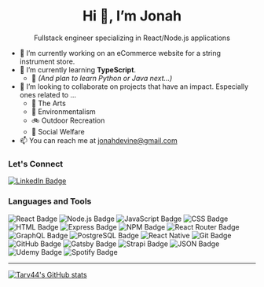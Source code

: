 <h1 align="center">Hi 👋, I’m Jonah</h1>
<p align="center">Fullstack engineer specializing in React/Node.js applications</p>

- 🎻 I’m currently working on an eCommerce website for a string instrument store. 
- 🌱 I’m currently learning <b>TypeScript</b>. 
  - 👀 <em>(And plan to learn Python or Java next...)</em>
- 💞️ I’m looking to collaborate on projects that have an impact. Especially ones related to ...
  - 🎷 The Arts 
  - 🌲 Environmentalism
  - 🚲 Outdoor Recreation
  - 🤝 Social Welfare
- 📫 You can reach me at <jonahdevine@gmail.com>

### Let's Connect
[![LinkedIn Badge](https://img.shields.io/badge/LinkedIn-0077B5?style=for-the-badge&logo=linkedin&logoColor=white)](https://www.linkedin.com/in/jonah-tarver/)

### Languages and Tools
![React Badge](https://img.shields.io/badge/React-20232A?style=for-the-badge&logo=react&logoColor=61DAFB)
![Node.js Badge](https://img.shields.io/badge/Node.js-339933?style=for-the-badge&logo=nodedotjs&logoColor=white) 
![JavaScript Badge](https://img.shields.io/badge/JavaScript-323330?style=for-the-badge&logo=javascript&logoColor=F7DF1E)
![CSS Badge](https://img.shields.io/badge/CSS3-1572B6?style=for-the-badge&logo=css3&logoColor=white) 
![HTML Badge](https://img.shields.io/badge/HTML5-E34F26?style=for-the-badge&logo=html5&logoColor=white)
![Express Badge](https://img.shields.io/badge/Express.js-000000?style=for-the-badge&logo=express&logoColor=white)
![NPM Badge](https://img.shields.io/badge/npm-CB3837?style=for-the-badge&logo=npm&logoColor=white)
![React Router Badge](https://img.shields.io/badge/React_Router-CA4245?style=for-the-badge&logo=react-router&logoColor=white)
![GraphQL Badge](https://img.shields.io/badge/GraphQl-E10098?style=for-the-badge&logo=graphql&logoColor=white)
![PostgreSQL Badge](https://img.shields.io/badge/PostgreSQL-316192?style=for-the-badge&logo=postgresql&logoColor=white) 
![React Native](https://img.shields.io/badge/React_Native-20232A?style=for-the-badge&logo=react&logoColor=61DAFB)
![Git Badge](https://img.shields.io/badge/Git-F05032?style=for-the-badge&logo=git&logoColor=white) 
![GitHub Badge](https://img.shields.io/badge/GitHub-100000?style=for-the-badge&logo=github&logoColor=white) 
![Gatsby Badge](https://img.shields.io/badge/Gatsby-663399?style=for-the-badge&logo=gatsby&logoColor=white) 
![Strapi Badge](https://img.shields.io/badge/strapi-2e7eea?style=for-the-badge&logo=strapi&logoColor=white)
![JSON Badge](https://img.shields.io/badge/json-5E5C5C?style=for-the-badge&logo=json&logoColor=white)
![Udemy Badge](https://img.shields.io/badge/Udemy-EC5252?style=for-the-badge&logo=Udemy&logoColor=white)
![Spotify Badge](	https://img.shields.io/badge/Spotify-1ED760?&style=for-the-badge&logo=spotify&logoColor=white)

---
[![Tarv44's GitHub stats](https://github-readme-stats.vercel.app/api?username=tarv44)](https://github.com/tarv44/github-readme-stats)


<!---
Tarv44/Tarv44 is a ✨ special ✨ repository because its `README.md` (this file) appears on your GitHub profile.
You can click the Preview link to take a look at your changes.
--->

